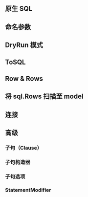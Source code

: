 ## 原生 SQL

## 命名参数

## DryRun 模式

## ToSQL

## Row & Rows

## 将 sql.Rows 扫描至 model

## 连接

## 高级

### 子句（Clause）

### 子句构造器

### 子句选项

### StatementModifier
